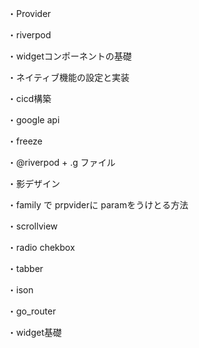 ・Provider 

・riverpod 

・widgetコンポーネントの基礎

・ネイティブ機能の設定と実装

・cicd構築

・google api 

・freeze 

・@riverpod + .g  ファイル

・影デザイン

・family で prpviderに paramをうけとる方法

・scrollview

・radio chekbox

・tabber

・ison

・go_router

・widget基礎 
